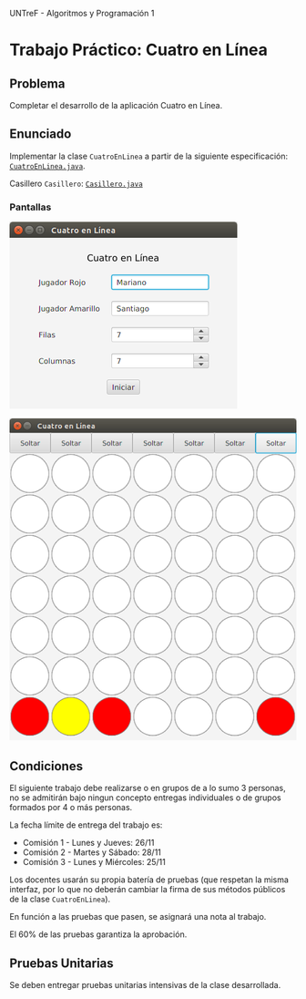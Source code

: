 UNTreF - Algoritmos y Programación 1

# Trabajo Práctico: Cuatro en Línea

## Problema

Completar el desarrollo de la aplicación Cuatro en Línea.

## Enunciado

Implementar la clase `CuatroEnLinea` a partir de la siguiente especificación: [`CuatroEnLinea.java`](./src/juego/CuatroEnLinea.java).

Casillero `Casillero`: [`Casillero.java`](./src/juego/Casillero.java)

### Pantallas

![Inicio](./img/pantalla-inicio.png)

![Tablero](./img/pantalla-tablero.png)

## Condiciones

El siguiente trabajo debe realizarse o en grupos de a lo sumo 3 personas, 
no se admitirán bajo ningun concepto entregas individuales o de grupos formados por 4 o más personas.

La fecha límite de entrega del trabajo es: 

  * Comisión 1 - Lunes y Jueves: 26/11
  * Comisión 2 - Martes y Sábado: 28/11
  * Comisión 3 - Lunes y Miércoles: 25/11 

Los docentes usarán su propia batería de pruebas (que respetan la misma interfaz, 
por lo que no deberán cambiar la firma de sus métodos públicos de la clase `CuatroEnLinea`).

En función a las pruebas que pasen, se asignará una nota al trabajo. 

El 60% de las pruebas garantiza la aprobación.

## Pruebas Unitarias

Se deben entregar pruebas unitarias intensivas de la clase desarrollada.

